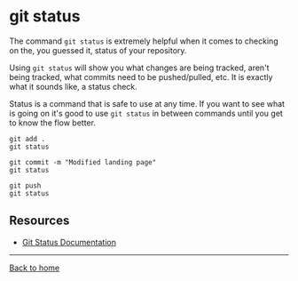 # git status

The command `git status` is extremely helpful when it comes to checking on the, you guessed it, status of your repository.

Using `git status` will show you what changes are being tracked, aren't being tracked, what commits need to be pushed/pulled, etc.  It is exactly what it sounds like, a status check.

Status is a command that is safe to use at any time.  If you want to see what is going on it's good to use `git status` in between commands until you get to know the flow better.

```
git add .
git status

git commit -m "Modified landing page"
git status

git push
git status
```

## Resources
- [Git Status Documentation](https://git-scm.com/docs/git-status)
---
[Back to home](../README.md)